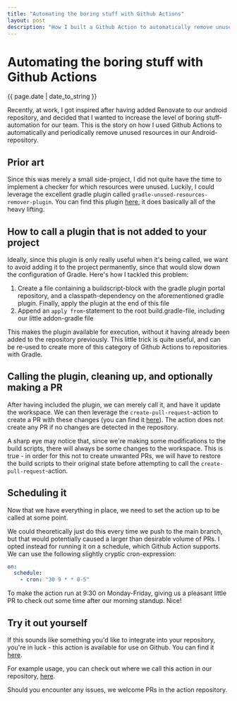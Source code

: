 ```yaml
---
title: "Automating the boring stuff with Github Actions"
layout: post
description: "How I built a Github Action to automatically remove unused resources in Android-repositories"
---
```


# Automating the boring stuff with Github Actions

{{ page.date | date_to_string }}

Recently, at work, I got inspired after having added Renovate to our android repository,
and decided that I wanted to increase the level of boring stuff-automation for our team.
This is the story on how I used Github Actions to automatically and periodically remove
unused resources in our Android-repository.

## Prior art

Since this was merely a small side-project, I did not quite have the time to implement
a checker for which resources were unused. Luckily, I could leverage the excellent
gradle plugin called `gradle-unused-resources-remover-plugin`. You can find this plugin
[here](https://github.com/konifar/gradle-unused-resources-remover-plugin), it does basically
all of the heavy lifting.

## How to call a plugin that is not added to your project

Ideally, since this plugin is only really useful when it's being called, we want to
avoid adding it to the project permanently, since that would slow down the configuration
of Gradle. Here's how I tackled this problem:

1. Create a file containing a buildscript-block with the gradle plugin portal repository,
   and a classpath-dependency on the aforementioned gradle plugin. Finally, apply the
   plugin at the end of this file
2. Append an `apply from`-statement to the root build.gradle-file, including our little
   addon-gradle file

This makes the plugin available for execution, without it having already been added to
the repository previously. This little trick is quite useful, and can be re-used to
create more of this category of Github Actions to repositories with Gradle.

## Calling the plugin, cleaning up, and optionally making a PR

After having included the plugin, we can merely call it, and have it update the
workspace. We can then leverage the `create-pull-request`-action to create a PR with
these changes (you can find it [here](https://github.com/marketplace/actions/create-pull-request)).
The action does not create any PR if no changes are detected in the repository.

A sharp eye may notice that, since we're making some modifications to the build scripts,
there will always be some changes to the workspace. This is true - in order for this
not to create unwanted PRs, we will have to restore the build scripts to their original
state before attempting to call the `create-pull-request`-action.

## Scheduling it

Now that we have everything in place, we need to set the action up to be called at some point.

We could theoretically just do this every time we push to the main branch, but that would
potentially caused a larger than desirable volume of PRs. I opted instead for running it on
a schedule, which Github Action supports. We can use the following slightly cryptic
cron-expression:

```yaml
on:
  schedule:
    - cron: "30 9 * * 0-5"
```

To make the action run at 9:30 on Monday-Friday, giving us a pleasant little PR to check
out some time after our morning standup. Nice!

## Try it out yourself

If this sounds like something you'd like to integrate into your repository, you're in luck -
this action is available for use on Github. You can find it [here](https://github.com/HedvigInsurance/gradle-unused-resources-action/).

For example usage, you can check out where we call this action in our repository, [here](https://github.com/HedvigInsurance/android/blob/4e00a79dbdf065a3f3802b8c5be25d8a7813c849/.github/workflows/unused-resources.yml).

Should you encounter any issues, we welcome PRs in the action repository.
